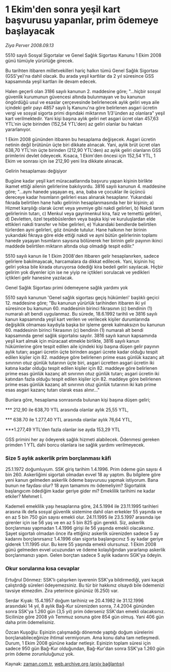 # 1 Ekim'den sonra yeşil kart başvurusu yapanlar, prim ödemeye başlayacak

*Ziya Perver 2008.09.13*

<tr><td class="metin" colspan="2" style="padding-top: 20px; padding-left: 5px; padding-right: 10px;">5510 sayılı Sosyal Sigortalar ve Genel Sağlık Sigortası Kanunu 1 Ekim 2008 günü tümüyle yürürlüğe girecek.</td></tr><tr><td class="metin" colspan="2" style="padding-top: 20px; padding-left: 5px; padding-right: 10px;"><p>Bu tarihten itibaren milletvekilleri hariç halkın tümü Genel Sağlık Sigortası (GSS'ye)'na dahil olacak. Bu arada yeşil kartlılar da 2 yıl süresince GSS kapsamında yeşil kartları ile devam edecek.
<p> Halen geçerli olan 3186 sayılı kanunun 2. maddesine göre; "...hiçbir sosyal güvenlik kurumunun güvencesi altında bulunmayan ve bu kanunun öngördüğü usul ve esaslar çerçevesinde belirlenecek aylık geliri veya aile içindeki gelir payı 4857 sayılı İş Kanunu'na göre belirlenen asgari ücretin vergi ve sosyal sigorta primi dışındaki miktarının 1/3'ünden az olanlara" yeşil kart verilmektedir. Yani kişi başına aylık geliri net asgari ücret olan 457,63 YTL'nin üçte birinden (152,54 YTL'den) az geliri olanlar bu haktan yararlanıyor.
<p> 1 Ekim 2008 gününden itibaren bu hesaplama değişecek. Asgari ücretin netinin değil brütünün üçte biri dikkate alınacak. Yani, aylık brüt ücret olan 638,70 YTL'nin üçte birinden (212,90 YTL'den) az aylık geliri olanların GSS primlerini devlet ödeyecek. Kısaca, 1 Ekim'den öncesi için 152,54 YTL, 1 Ekim ve sonrası için ise 212,90 yeni lira dikkate alınacak.
<p>Gelirin hesaplaması değişiyor
<p>Bugüne kadar yeşil kart müracaatlarında başvuru yapan kişinin birlikte ikamet ettiği ailenin gelirlerine bakılıyordu. 3816 sayılı kanunun 4. maddesine göre; "...aynı hanede yaşayan eş, ana, baba ve çocuklar ile üçüncü dereceye kadar hısımların gelirleri esas alınarak hesaplanır. Yukarıdaki fıkrada belirtilen hane halkı gelirinin hesaplanmasında her bir kişinin; a) Hizmet karşılığı olarak ücret veya yevmiye gibi nakdi gelirleri, b) Nakdi tarım gelirlerinin tutarı, c) Menkul veya gayrimenkul kira, faiz ve temettü gelirleri, d) Devletten, özel teşebbüslerden veya başka kişi ve kuruluşlardan elde ettikleri nakdi transfer ve hibe gelirleri, e) Yukarıdaki bendlerde belirtilen türlerden ayni gelirleri, göz önünde tutulur. Hane halkının her birinin yukarıdaki fıkraya göre elde ettiği nakdi ve ayni bütün gelirlerinin toplamı hanede yaşayan hısımların sayısına bölünerek her birinin gelir payının ikinci maddede belirtilen miktarın altında olup olmadığı tespit edilir."
<p> 5510 sayılı kanun ile 1 Ekim 2008'den itibaren gelir hesaplanırken, sadece gelirlere bakılmayacak, harcamalara da dikkat edilecek. Yani, kişinin hiç geliri yoksa bile kirada oturuyorsa ödediği kira bedeli geliri sayılacak. Hiçbir gelirim yok diyenler için ise ne yiyip ne içtikleri sorulacak ve yedikleri içtikleri gelir hanesine yazılacak.
<p>Genel Sağlık Sigortası primi ödemeyene sağlık yardımı yok
<p>5510 sayılı kanunun 'Genel sağlık sigortası geçiş hükümleri' başlıklı geçici 12. maddesine göre; "Bu kanunun yürürlük tarihinden itibaren iki yıl süresince bu kanunun 60. maddesinin birinci fıkrasının (c) bendinin (1) numaralı alt bendi uygulanmaz. Bu sürede, 18.6.1992 tarihli ve 3816 sayılı kanun kapsamında yeşil kart verilen ve verilecek kişiler durumlarında değişiklik olmaması kaydıyla başka bir işleme gerek kalmaksızın bu kanunun 60. maddesinin birinci fıkrasının (c) bendinin (1) numaralı alt bendi kapsamında genel sağlık sigortalısı sayılır. 3816 sayılı kanun kapsamında yeşil kart almak için müracaat etmekle birlikte, 3816 sayılı kanun hükümlerine göre tespit edilen aile içindeki kişi başına düşen gelir payının aylık tutarı; asgari ücretin üçte birinden asgari ücrete kadar olduğu tespit edilen kişiler için 82. maddeye göre belirlenen prime esas günlük kazanç alt sınırının otuz günlük tutarının üçte biri, asgari ücretten asgari ücretin iki katına kadar olduğu tespit edilen kişiler için 82. maddeye göre belirlenen prime esas günlük kazanç alt sınırının otuz günlük tutarı; asgari ücretin iki katından fazla olduğu tespit edilen kişiler için 82. maddeye göre belirlenen prime esas günlük kazanç alt sınırının otuz günlük tutarının iki katı prime esas asgari kazanç tutarı olarak esas alınır..."
<p> Bunlara göre, hesaplama sonrasında bulunan kişi başına düşen geliri;
<p> *** 212,90 ile 638,70 YTL arasında olanlar aylık 25,55 YTL,
<p> *** 638.70 ile 1.277,40 YTL arasında olanlar aylık 76,64 YTL,
<p> ***1.277,49 YTL'den fazla olanlar ise ayda 153,29 YTL 
<p> GSS primini her ay ödeyerek sağlık hizmeti alabilecek. Ödenmesi gereken primden 1 YTL dahi borcu olanlara ise sağlık yardımı verilmeyecek.
<p><h3>Size 5 aylık askerlik prim borçlanması kâfi</h3>
<p>25.1.1972 doğumluyum. SSK giriş tarihim 1.4.1996. Prim ödeme gün sayısı 4 bin 260. Askerliğimi sigortalı olmadan evvel 18 ay yaptım. Bu bilgilere göre yeni kanun gelmeden askerlik ödeme başvurusu yapmak istiyorum. Bana bunun ne faydası olur? 18 ayın tamamını mı ödemeliyim? Sigortalılık başlangıcım ödediğim kadar geriye gider mi? Emeklilik tarihimi ne kadar etkiler? Mehmet İ.
<p> Kademeli emeklilik yaşı hesaplarına göre, 24.5.1994 ile 23.11.1995 tarihleri arasına ilk defa sosyal güvenlik sistemine dahil olan erkekler 55 yaşında ve en az 5 bin 750 gün sayısı emekli olur. 24.11.1995 ile 23.5.1997 arasında işe girenler için ise 56 yaş ve en az 5 bin 825 gün gerekli. Siz, askerlik borçlanması yapmadan 1.4.1996 girişi ile 56 yaşında emekli olacaksınız. Şayet sigortalı olmadan önce ifa ettiğiniz askerlik sürenizden sadece 5 ay kadarını borçlanırsanız 1.4.1996 olan sigorta başlangıcınız 5 ay kadar geriye giderek 1.11.1995 olur. Bu kere 55 yaşında emekli olursunuz. 1 Ekim 2008 günü gelmeden evvel ucuzundan ve ödeme kolaylığından yararlanıp askerlik borçlanmanızı yapın. Gelen borçtan sadece 5 aylık kadarını SGK'ya ödeyin.
<p><h3>Okur sorularına kısa cevaplar</h3>
<p>Ertuğrul Dönmez: SSK'lı çalışırken işverenin SSK'ya bildirmediği, yani kaçak çalıştırdığı süreleri ödeyemezsiniz. Bu tür bir hakkınız olsaydı bile ödemenizi tavsiye etmezdim. Zira yeterince gününüz (6.250) var. 
<p> Serdar Kıyak: 15.4.1957 doğum tarihiniz ve 20.4.1982 ile 31.12.1996 arasındaki 14 yıl, 8 aylık Bağ-Kur sürenizden sonra, 7.4.2004 gününden sonra SSK'ya 1.260 gün (3,5 yıl) prim öderseniz SSK'dan emekli olacaksınız. Sicilinize göre 2008 yılı Temmuz sonuna göre 854 gün olmuş. Yani 406 gün daha prim ödemelisiniz.
<p> Özcan Kuşoğlu: Eşinizin çalışmadığı dönemde yaptığı doğum sürelerini borçlanabileceğinize ihtimal vermiyorum. Ama konu daha tam netleşmedi. Durum, 1 Ekim 2008 gününe kadar netleşir. Eşinizin toplam süresi için sadece 950 gün Bağ-Kur olduğundan, Bağ-Kur'dan sonra SSK'ya 1.260 gün prim ödeme zorunluluğunuz yok.<br/></p></p></p></p></p></p></p></p></p></p></p></p></p></p></p></p></p></p></p></p></td></tr>

Kaynak: [zaman.com.tr](http://zaman.com.tr/yazar.do?yazino=737775), [web.archive.org (arşiv bağlantısı)](http://web.archive.org/web/20080928220843/http://www.zaman.com.tr:80/yazar.do?yazino=737775)
